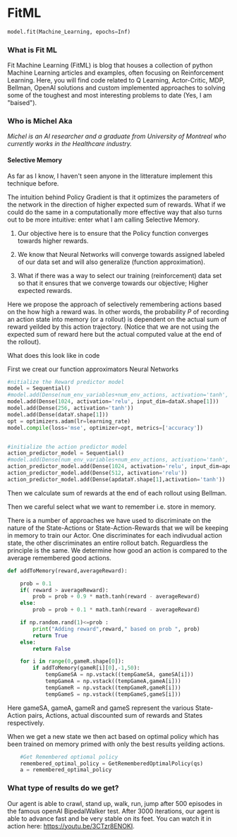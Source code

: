 # FitML
```python
model.fit(Machine_Learning, epochs=Inf)
```

### What is Fit ML
Fit Machine Learning (FitML) is blog that houses a collection of python Machine Learning articles and examples, often focusing on Reinforcement Learning. Here, you will find code related to Q Learning, Actor-Critic, MDP, Bellman, OpenAI solutions and custom implemented approaches to solving some of the toughest and most interesting problems to date (Yes, I am "baised").

### Who is Michel Aka
*Michel is an AI researcher and a graduate from University of Montreal who currently works in the Healthcare industry.*


#### Selective Memory

As far as I know, I haven't seen anyone in the litterature implement this technique before.

The intuition behind Policy Gradient is that it optimizes the parameters of the network in the direction of higher expected sum of rewards. What if we could do the same in a computationally more effective way that also turns out to be more intuitive: enter what I am calling Selective Memory.

1) Our objective here is to ensure that the Policy function converges towards higher rewards. 

2) We know that Neural Networks will converge towards assigned labeled of our data set and will also generalize (function approximation). 

3) What if there was a way to select our training (reinforcement) data set so that it ensures that we converge towards our objective; Higher expected rewards.

Here we propose the approach of selectively remembering actions based on the how high a reward was. In other words, the probability *P* of recording an action state into memory (or a rollout) is dependent on the actual sum of reward yeilded by this action trajectory. (Notice that we are not using the expected sum of reward here but the actual computed value at the end of the rollout).

What does this look like in code

First we creat our function approximators Neural Networks
```python
#nitialize the Reward predictor model
model = Sequential()
#model.add(Dense(num_env_variables+num_env_actions, activation='tanh', input_dim=dataX.shape[1]))
model.add(Dense(1024, activation='relu', input_dim=dataX.shape[1]))
model.add(Dense(256, activation='tanh'))
model.add(Dense(dataY.shape[1]))
opt = optimizers.adam(lr=learning_rate)
model.compile(loss='mse', optimizer=opt, metrics=['accuracy'])


#initialize the action predictor model
action_predictor_model = Sequential()
#model.add(Dense(num_env_variables+num_env_actions, activation='tanh', input_dim=dataX.shape[1]))
action_predictor_model.add(Dense(1024, activation='relu', input_dim=apdataX.shape[1]))
action_predictor_model.add(Dense(512, activation='relu'))
action_predictor_model.add(Dense(apdataY.shape[1],activation='tanh'))
```

Then we calculate sum of rewards at the end of each rollout using Bellman.

Then we careful select what we want to remember i.e. store in memory.

There is a number of approaches we have used to discriminate on the nature of the State-Actions or State-Action-Rewards that we will be keeping in memory to train our Actor. One discriminates for each indivudual action state, the other discriminates an entire rollout batch. Reguardless the principle is the same. We determine how good an action is compared to the average remembered good actions.

```python
def addToMemory(reward,averageReward):

    prob = 0.1
    if( reward > averageReward):
        prob = prob + 0.9 * math.tanh(reward - averageReward)
    else:
        prob = prob + 0.1 * math.tanh(reward - averageReward)

    if np.random.rand(1)<=prob :
        print("Adding reward",reward," based on prob ", prob)
        return True
    else:
        return False
```

```python
    for i in range(0,gameR.shape[0]):
        if addToMemory(gameR[i][0],-1,50):
            tempGameSA = np.vstack((tempGameSA, gameSA[i]))
            tempGameA = np.vstack((tempGameA,gameA[i]))
            tempGameR = np.vstack((tempGameR,gameR[i]))
            tempGameS = np.vstack((tempGameS,gameS[i]))
```

Here gameSA, gameA, gameR and gameS represent the various State-Action pairs, Actions, actual discounted sum of rewards and States respectively.

When we get a new state we then act based on optimal policy which has been trained on memory primed with only the best results yeilding actions.
```python
    #Get Remembered optiomal policy
    remembered_optimal_policy = GetRememberedOptimalPolicy(qs)
    a = remembered_optimal_policy
```

### What type of results do we get?
Our agent is able to crawl, stand up, walk, run, jump after 500 episodes in the famous openAI BipedalWalker test. After 3000 iterations, our agent is able to advance fast and be very stable on its feet.
You can watch it in action here: https://youtu.be/3CTzr8ENOKI.
